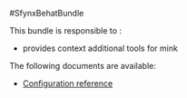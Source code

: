 #SfynxBehatBundle 

This bundle is responsible to :
* provides context additional tools for mink

The following documents are available:

* [Configuration reference](https://github.com/pigroupe/cmf-sfynx/tree/master/vendor/sfynx-project/tool-bundle/Sfynx/BehatBundle/Resources/doc/configuration_reference.md)
